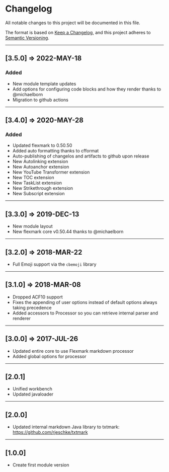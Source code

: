 # Changelog

All notable changes to this project will be documented in this file.

The format is based on [Keep a Changelog](https://keepachangelog.com/en/1.0.0/),
and this project adheres to [Semantic Versioning](https://semver.org/spec/v2.0.0.html).

----

## [3.5.0] => 2022-MAY-18

### Added

* New module template updates
* Add options for configuring code blocks and how they render thanks to @michaelborn
* Migration to github actions

----

## [3.4.0] => 2020-MAY-28

### Added

* Updated flexmark to 0.50.50
* Added auto formatting thanks to cfformat
* Auto-publishing of changelos and artifacts to github upon release
* New Autolinking extension
* New Autoanchor extension
* New YouTube Transformer extension
* New TOC extension
* New TaskList extension
* New Strikethrough extension
* New Subscript extension

----

## [3.3.0] => 2019-DEC-13

* New module layout
* New flexmark core v0.50.44 thanks to @michaelborn

----

## [3.2.0] => 2018-MAR-22

* Full Emoji support via the `cbemoji` library

----

## [3.1.0] => 2018-MAR-08

* Dropped ACF10 support
* Fixes the appending of user options instead of default options always taking precedence
* Added accessors to Processor so you can retrieve internal parser and renderer

----

## [3.0.0] => 2017-JUL-26

* Updated entire core to use Flexmark markdown processor
* Added global options for processor

----

## [2.0.1]

* Unified workbench
* Updated javaloader

----

## [2.0.0]

* Updated internal markdown Java library to txtmark: https://github.com/rjeschke/txtmark

----

## [1.0.0]

* Create first module version
